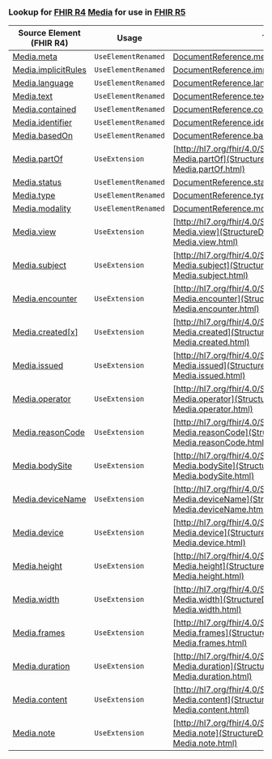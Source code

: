### Lookup for [FHIR R4](https://hl7.org/fhir/R4/) [Media](https://hl7.org/fhir/R4/Media.html) for use in [FHIR R5](https://hl7.org/fhir/R5/)

| Source Element (FHIR R4) | Usage | Target |
| -------------- | ----- | ------ |
| [Media.meta](https://hl7.org/fhir/R4/Media.html#resource) | `UseElementRenamed` | [DocumentReference.meta](https://hl7.org/fhir/R5/DocumentReference.html#resource) |
| [Media.implicitRules](https://hl7.org/fhir/R4/Media.html#resource) | `UseElementRenamed` | [DocumentReference.implicitRules](https://hl7.org/fhir/R5/DocumentReference.html#resource) |
| [Media.language](https://hl7.org/fhir/R4/Media.html#resource) | `UseElementRenamed` | [DocumentReference.language](https://hl7.org/fhir/R5/DocumentReference.html#resource) |
| [Media.text](https://hl7.org/fhir/R4/Media.html#resource) | `UseElementRenamed` | [DocumentReference.text](https://hl7.org/fhir/R5/DocumentReference.html#resource) |
| [Media.contained](https://hl7.org/fhir/R4/Media.html#resource) | `UseElementRenamed` | [DocumentReference.contained](https://hl7.org/fhir/R5/DocumentReference.html#resource) |
| [Media.identifier](https://hl7.org/fhir/R4/Media.html#resource) | `UseElementRenamed` | [DocumentReference.identifier](https://hl7.org/fhir/R5/DocumentReference.html#resource) |
| [Media.basedOn](https://hl7.org/fhir/R4/Media.html#resource) | `UseElementRenamed` | [DocumentReference.basedOn](https://hl7.org/fhir/R5/DocumentReference.html#resource) |
| [Media.partOf](https://hl7.org/fhir/R4/Media.html#resource) | `UseExtension` | [http://hl7.org/fhir/4.0/StructureDefinition/extension-Media.partOf](StructureDefinition-ext-R4-Media.partOf.html) |
| [Media.status](https://hl7.org/fhir/R4/Media.html#resource) | `UseElementRenamed` | [DocumentReference.status](https://hl7.org/fhir/R5/DocumentReference.html#resource) |
| [Media.type](https://hl7.org/fhir/R4/Media.html#resource) | `UseElementRenamed` | [DocumentReference.type](https://hl7.org/fhir/R5/DocumentReference.html#resource) |
| [Media.modality](https://hl7.org/fhir/R4/Media.html#resource) | `UseElementRenamed` | [DocumentReference.modality](https://hl7.org/fhir/R5/DocumentReference.html#resource) |
| [Media.view](https://hl7.org/fhir/R4/Media.html#resource) | `UseExtension` | [http://hl7.org/fhir/4.0/StructureDefinition/extension-Media.view](StructureDefinition-ext-R4-Media.view.html) |
| [Media.subject](https://hl7.org/fhir/R4/Media.html#resource) | `UseExtension` | [http://hl7.org/fhir/4.0/StructureDefinition/extension-Media.subject](StructureDefinition-ext-R4-Media.subject.html) |
| [Media.encounter](https://hl7.org/fhir/R4/Media.html#resource) | `UseExtension` | [http://hl7.org/fhir/4.0/StructureDefinition/extension-Media.encounter](StructureDefinition-ext-R4-Media.encounter.html) |
| [Media.created[x]](https://hl7.org/fhir/R4/Media.html#resource) | `UseExtension` | [http://hl7.org/fhir/4.0/StructureDefinition/extension-Media.created](StructureDefinition-ext-R4-Media.created.html) |
| [Media.issued](https://hl7.org/fhir/R4/Media.html#resource) | `UseExtension` | [http://hl7.org/fhir/4.0/StructureDefinition/extension-Media.issued](StructureDefinition-ext-R4-Media.issued.html) |
| [Media.operator](https://hl7.org/fhir/R4/Media.html#resource) | `UseExtension` | [http://hl7.org/fhir/4.0/StructureDefinition/extension-Media.operator](StructureDefinition-ext-R4-Media.operator.html) |
| [Media.reasonCode](https://hl7.org/fhir/R4/Media.html#resource) | `UseExtension` | [http://hl7.org/fhir/4.0/StructureDefinition/extension-Media.reasonCode](StructureDefinition-ext-R4-Media.reasonCode.html) |
| [Media.bodySite](https://hl7.org/fhir/R4/Media.html#resource) | `UseExtension` | [http://hl7.org/fhir/4.0/StructureDefinition/extension-Media.bodySite](StructureDefinition-ext-R4-Media.bodySite.html) |
| [Media.deviceName](https://hl7.org/fhir/R4/Media.html#resource) | `UseExtension` | [http://hl7.org/fhir/4.0/StructureDefinition/extension-Media.deviceName](StructureDefinition-ext-R4-Media.deviceName.html) |
| [Media.device](https://hl7.org/fhir/R4/Media.html#resource) | `UseExtension` | [http://hl7.org/fhir/4.0/StructureDefinition/extension-Media.device](StructureDefinition-ext-R4-Media.device.html) |
| [Media.height](https://hl7.org/fhir/R4/Media.html#resource) | `UseExtension` | [http://hl7.org/fhir/4.0/StructureDefinition/extension-Media.height](StructureDefinition-ext-R4-Media.height.html) |
| [Media.width](https://hl7.org/fhir/R4/Media.html#resource) | `UseExtension` | [http://hl7.org/fhir/4.0/StructureDefinition/extension-Media.width](StructureDefinition-ext-R4-Media.width.html) |
| [Media.frames](https://hl7.org/fhir/R4/Media.html#resource) | `UseExtension` | [http://hl7.org/fhir/4.0/StructureDefinition/extension-Media.frames](StructureDefinition-ext-R4-Media.frames.html) |
| [Media.duration](https://hl7.org/fhir/R4/Media.html#resource) | `UseExtension` | [http://hl7.org/fhir/4.0/StructureDefinition/extension-Media.duration](StructureDefinition-ext-R4-Media.duration.html) |
| [Media.content](https://hl7.org/fhir/R4/Media.html#resource) | `UseExtension` | [http://hl7.org/fhir/4.0/StructureDefinition/extension-Media.content](StructureDefinition-ext-R4-Media.content.html) |
| [Media.note](https://hl7.org/fhir/R4/Media.html#resource) | `UseExtension` | [http://hl7.org/fhir/4.0/StructureDefinition/extension-Media.note](StructureDefinition-ext-R4-Media.note.html) |

